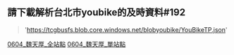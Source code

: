 ## 請下載解析台北市youbike的及時資料#192

> 'https://tcgbusfs.blob.core.windows.net/blobyoubike/YouBikeTP.json'

[0604_魏天厚_全站點](./index_all.py)
[0604_魏天厚_單站點](./index_001.py)
